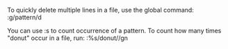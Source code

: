 To quickly delete multiple lines in a file, use the global command:
:g/pattern/d

You can use :s to count occurrence of a pattern.
To count how many times "donut" occur in a file, run:
:%s/donut//gn

